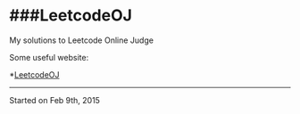 ###LeetcodeOJ
==========

My solutions to Leetcode Online Judge

Some useful website:

*[LeetcodeOJ](https://oj.leetcode.com/)

-----------------------------------------
Started on Feb 9th, 2015

